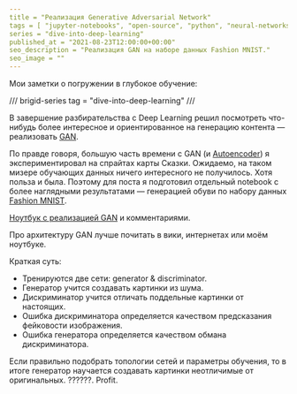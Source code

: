 ```yaml
---
title = "Реализация Generative Adversarial Network"
tags = [ "jupyter-notebooks", "open-source", "python", "neural-networks", "education", "practice", "tutorial", "dive-into-deep-learning"]
series = "dive-into-deep-learning"
published_at = "2021-08-23T12:00:00+00:00"
seo_description = "Реализация GAN на наборе данных Fashion MNIST."
seo_image = ""
---
```


Мои заметки о погружении в глубокое обучение:

/// brigid-series
tag = "dive-into-deep-learning"
///

В завершение разбирательства с Deep Learning решил посмотреть что-нибудь более интересное и ориентированное на генерацию контента — реализовать [GAN](https://en.wikipedia.org/wiki/Generative_adversarial_network).

По правде говоря, большую часть времени с GAN (и [Autoencoder](https://en.wikipedia.org/wiki/Autoencoder)) я экспериментировал на спрайтах карты Сказки. Ожидаемо, на таком мизере обучающих данных ничего интересного не получилось. Хотя польза и была. Поэтому для поста я подготовил отдельный notebook с более наглядными результатами — генерацией обуви по набору данных [Fashion MNIST](https://github.com/zalandoresearch/fashion-mnist).

[Ноутбук с реализацией GAN](https://github.com/Tiendil/public-jupyter-notebooks/blob/develop/gan-fashion-mnist/notebook.ipynb) и комментариями.

Про архитектуру GAN лучше почитать в вики, интернетах или моём ноутбуке.

Краткая суть:

- Тренируются две сети: generator & discriminator.
- Генератор учится создавать картинки из шума.
- Дискриминатор учится отличать поддельные картинки от настоящих.
- Ошибка дискриминатора определяется качеством предсказания фейковости изображения.
- Ошибка генератора определяется качеством обмана дискриминатора.

Если правильно подобрать топологии сетей и параметры обучения, то в итоге генератор научается создавать картинки неотличимые от оригинальных. ??????. Profit.

